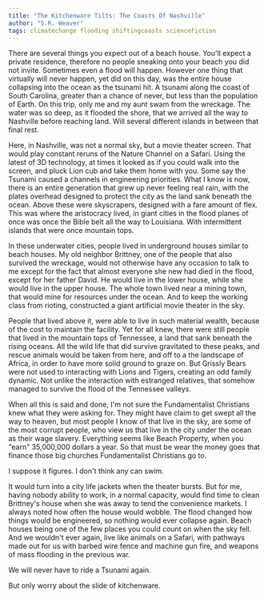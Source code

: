 ```yaml
---
title: "The Kitchenware Tilts: The Coasts Of Nashville"
author: "S.R. Weaver"
tags: climatechange flooding shiftingcoasts sciencefiction
---
```

There are several things you expect out of a beach house. You'll expect a private residence, therefore no people sneaking onto your beach you did not invite. Sometimes even a flood will happen. However one thing that virtually will never happen, yet did on this day, was the entire house collapsing into the ocean as the tsunami hit. A tsunami along the coast of South Carolina, greater than a chance of never, but less than the population of Earth. On this trip, only me and my aunt swam from the wreckage. The water was so deep, as it flooded the shore, that we arrived all the way to Nashville before reaching land. Will several different islands in between that final rest.

Here, in Nashville, was not a normal sky, but a movie theater screen. That would play constant reruns of the Nature Channel on a Safari. Using the latest of 3D technology, at times it looked as if you could walk into the screen, and pluck Lion cub and take them home with you. Some say the Tsunami caused a channels in engineering priorities. What I know is now, there is an entire generation that grew up never feeling real rain, with the plates overhead designed to protect the city as the land sank beneath the ocean. Above these were skyscrapers, designed with a fare amount of flex. This was where the aristocracy lived, in giant cities in the flood planes of once was once the Bible belt all the way to Louisiana. With intermittent islands that were once mountain tops.

In these underwater cities, people lived in underground houses similar to beach houses. My old neighbor Brittney, one of the people that also survived the wreckage, would not otherwise have any occasion to talk to me except for the fact that almost everyone she new had died in the flood, except for her father David. He would live in the lower house, while she would live in the upper house. The whole town lived near a mining town, that would mine for resources under the ocean. And to keep the working class from rioting, constructed a giant artificial movie theater in the sky.

People that lived above it, were able to live in such material wealth, because of the cost to maintain the facility. Yet for all knew, there were still people that lived in the mountain tops of Tennessee, a land that sank beneath the rising oceans. All the wild life that did survive gravitated to these peaks, and rescue animals would be taken from here, and off to a the landscape of Africa, in order to have more solid ground to graze on. But Grissly Bears were not used to interacting with Lions and Tigers, creating an odd family dynamic. Not unlike the interaction with estranged relatives, that somehow managed to survive the flood of the Tennessee valleys.

When all this is said and done, I'm not sure the Fundamentalist Christians knew what they were asking for. They might have claim to get swept all the way to heaven, but most people I know of that live in the sky, are some of the most corrupt people, who view us that live in the city under the ocean as their wage slavery. Everything seems like Beach Property, when you "earn" 35,000,000 dollars a year. So that must be wear the money goes that finance those big churches Fundamentalist Christians go to.

I suppose it figures. I don't think any can swim.

It would turn into a city life jackets when the theater bursts. But for me, having nobody ability to work, in a normal capacity, would find time to clean Brittney's house when she was away to tend the convenience markets. I always noted how often the house would wobble. The flood changed how things would be engineered, so nothing would ever collapse again. Beach houses being one of the few places you could count on when the sky fell. And we wouldn't ever again, live like animals on a Safari, with pathways made out for us with barbed wire fence and machine gun fire, and weapons of mass flooding in the previous war.

We will never have to ride a Tsunami again.

But only worry about the slide of kitchenware.
